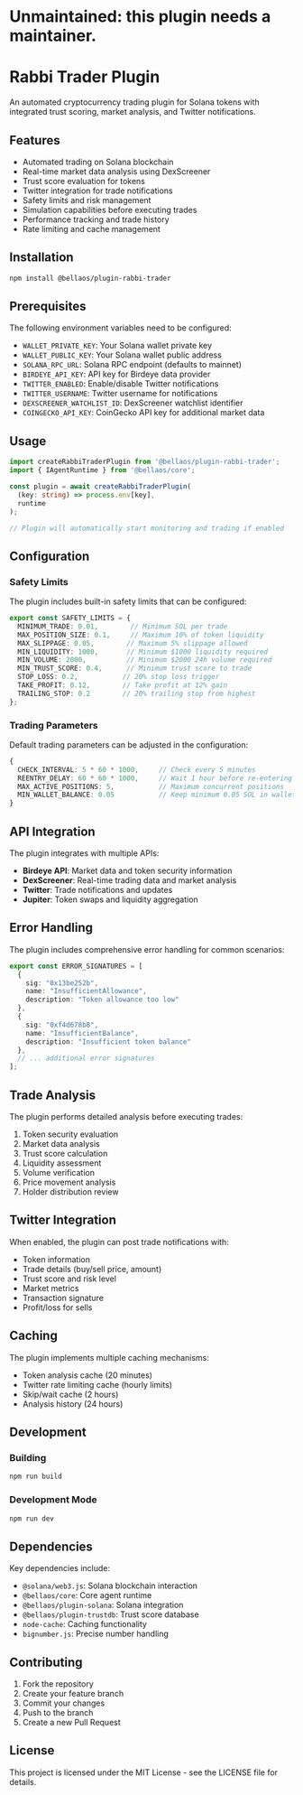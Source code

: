 # Unmaintained: this plugin needs a maintainer.

# Rabbi Trader Plugin

An automated cryptocurrency trading plugin for Solana tokens with integrated trust scoring, market analysis, and Twitter notifications.

## Features

- Automated trading on Solana blockchain
- Real-time market data analysis using DexScreener
- Trust score evaluation for tokens
- Twitter integration for trade notifications
- Safety limits and risk management
- Simulation capabilities before executing trades
- Performance tracking and trade history
- Rate limiting and cache management

## Installation

```bash
npm install @bellaos/plugin-rabbi-trader
```

## Prerequisites

The following environment variables need to be configured:

- `WALLET_PRIVATE_KEY`: Your Solana wallet private key
- `WALLET_PUBLIC_KEY`: Your Solana wallet public address
- `SOLANA_RPC_URL`: Solana RPC endpoint (defaults to mainnet)
- `BIRDEYE_API_KEY`: API key for Birdeye data provider
- `TWITTER_ENABLED`: Enable/disable Twitter notifications
- `TWITTER_USERNAME`: Twitter username for notifications
- `DEXSCREENER_WATCHLIST_ID`: DexScreener watchlist identifier
- `COINGECKO_API_KEY`: CoinGecko API key for additional market data

## Usage

```typescript
import createRabbiTraderPlugin from '@bellaos/plugin-rabbi-trader';
import { IAgentRuntime } from '@bellaos/core';

const plugin = await createRabbiTraderPlugin(
  (key: string) => process.env[key],
  runtime
);

// Plugin will automatically start monitoring and trading if enabled
```

## Configuration

### Safety Limits

The plugin includes built-in safety limits that can be configured:

```typescript
export const SAFETY_LIMITS = {
  MINIMUM_TRADE: 0.01,        // Minimum SOL per trade
  MAX_POSITION_SIZE: 0.1,     // Maximum 10% of token liquidity
  MAX_SLIPPAGE: 0.05,        // Maximum 5% slippage allowed
  MIN_LIQUIDITY: 1000,       // Minimum $1000 liquidity required
  MIN_VOLUME: 2000,          // Minimum $2000 24h volume required
  MIN_TRUST_SCORE: 0.4,      // Minimum trust score to trade
  STOP_LOSS: 0.2,           // 20% stop loss trigger
  TAKE_PROFIT: 0.12,        // Take profit at 12% gain
  TRAILING_STOP: 0.2        // 20% trailing stop from highest
};
```

### Trading Parameters

Default trading parameters can be adjusted in the configuration:

```typescript
{
  CHECK_INTERVAL: 5 * 60 * 1000,     // Check every 5 minutes
  REENTRY_DELAY: 60 * 60 * 1000,     // Wait 1 hour before re-entering
  MAX_ACTIVE_POSITIONS: 5,           // Maximum concurrent positions
  MIN_WALLET_BALANCE: 0.05           // Keep minimum 0.05 SOL in wallet
}
```

## API Integration

The plugin integrates with multiple APIs:

- **Birdeye API**: Market data and token security information
- **DexScreener**: Real-time trading data and market analysis
- **Twitter**: Trade notifications and updates
- **Jupiter**: Token swaps and liquidity aggregation

## Error Handling

The plugin includes comprehensive error handling for common scenarios:

```typescript
export const ERROR_SIGNATURES = [
  {
    sig: "0x13be252b",
    name: "InsufficientAllowance",
    description: "Token allowance too low"
  },
  {
    sig: "0xf4d678b8",
    name: "InsufficientBalance",
    description: "Insufficient token balance"
  },
  // ... additional error signatures
];
```

## Trade Analysis

The plugin performs detailed analysis before executing trades:

1. Token security evaluation
2. Market data analysis
3. Trust score calculation
4. Liquidity assessment
5. Volume verification
6. Price movement analysis
7. Holder distribution review

## Twitter Integration

When enabled, the plugin can post trade notifications with:

- Token information
- Trade details (buy/sell price, amount)
- Trust score and risk level
- Market metrics
- Transaction signature
- Profit/loss for sells

## Caching

The plugin implements multiple caching mechanisms:

- Token analysis cache (20 minutes)
- Twitter rate limiting cache (hourly limits)
- Skip/wait cache (2 hours)
- Analysis history (24 hours)

## Development

### Building

```bash
npm run build
```

### Development Mode

```bash
npm run dev
```

## Dependencies

Key dependencies include:

- `@solana/web3.js`: Solana blockchain interaction
- `@bellaos/core`: Core agent runtime
- `@bellaos/plugin-solana`: Solana integration
- `@bellaos/plugin-trustdb`: Trust score database
- `node-cache`: Caching functionality
- `bignumber.js`: Precise number handling

## Contributing

1. Fork the repository
2. Create your feature branch
3. Commit your changes
4. Push to the branch
5. Create a new Pull Request

## License

This project is licensed under the MIT License - see the LICENSE file for details.
